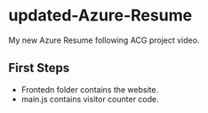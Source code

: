 # updated-Azure-Resume
My new Azure Resume following ACG project video.

## First Steps

- Frontedn folder contains the website.
- main.js contains visitor counter code.